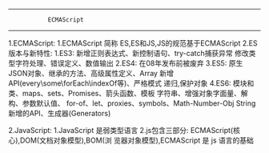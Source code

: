 -----------------------------------------------------------------
			   ECMAScript
-----------------------------------------------------------------
  1.ECMAScript:
      1.ECMAScript 简称 ES,ES和JS,JS的规范基于ECMAScript
      2.ES版本与新特性:
          1.ES3: 新增正则表达式、新控制语句、try-catch捕获异常
		 修改类型字符处理、错误定义、数值输出
	  2.ES4: 在08年发布前被废弃
	  3.ES5: 原生JSON对象、继承的方法、高级属性定义、Array
		 新增API(every\some\forEach\indexOf等)、严格模式
		 递归,保护对象
	  4.ES6: 模块和类、maps、sets、Promises、箭头函数、模板
		 字符串、增强对象字面量、解构、参数默认值、
		 for-of、let、proxies、symbols、Math-Number-Obj
		 String 新增的API、生成器(Generators)

  2.JavaScript:
      1.JavaScript 是弱类型语言
      2.js包含三部分: ECMAScript(核心),DOM(文档对象模型),BOM(浏
	    览器对象模型),ECMAScript 是 js 语言的基础
	  